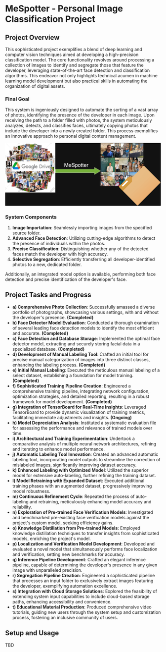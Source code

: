 # MeSpotter - Personal Image Classification Project

## Project Overview

This sophisticated project exemplifies a blend of deep learning and computer vision techniques aimed at developing a high-precision classification model. The core functionality revolves around processing a collection of images to identify and segregate those that feature the developer, leveraging state-of-the-art face detection and classification algorithms. This endeavor not only highlights technical acumen in machine learning model development but also practical skills in automating the organization of digital assets.

### Final Goal

This system is ingeniously designed to automate the sorting of a vast array of photos, identifying the presence of the developer in each image. Upon receiving the path to a folder filled with photos, the system meticulously analyzes, detects, and classifies faces, ultimately copying photos that include the developer into a newly created folder. This process exemplifies an innovative approach to personal digital content management.

![](others/mespotter.png )
### System Components

1. **Image Importation**: Seamlessly importing images from the specified source folder.
2. **Advanced Face Detection**: Utilizing cutting-edge algorithms to detect the presence of individuals within the photos.
3. **Precise Classification**: Distinguishing whether any of the detected faces match the developer with high accuracy.
4. **Selective Segregation**: Efficiently transferring all developer-identified photos to a new, dedicated folder.

Additionally, an integrated model option is available, performing both face detection and precise identification of the developer's face.

## Project Tasks and Progress

- **a) Comprehensive Photo Collection**: Successfully amassed a diverse portfolio of photographs, showcasing various settings, with and without the developer's presence. **(Completed)**
- **b) Face Detector Model Evaluation**: Conducted a thorough examination of several leading face detection models to identify the most efficient and accurate. **(Completed)**
- **c) Face Detection and Database Storage**: Implemented the optimal face detector model, extracting and securely storing facial data in a specialized database. **(Completed)**
- **d) Development of Manual Labeling Tool**: Crafted an initial tool for precise manual categorization of images into three distinct classes, enhancing the labeling process. **(Completed)**
- **e) Initial Manual Labeling**: Executed the meticulous manual labeling of a select dataset, establishing a foundation for model training. **(Completed)**
- **f) Sophisticated Training Pipeline Creation**: Engineered a comprehensive training pipeline, integrating network configuration, optimization strategies, and detailed reporting, resulting in a robust framework for model development. **(Completed)**
- **g) Integration of TensorBoard for Real-Time Insights**: Leveraged TensorBoard to provide dynamic visualization of training metrics, facilitating immediate adjustments and insights. **(Ongoing)**
- **h) Model Depreciation Analysis**: Instituted a systematic evaluation file for assessing the performance and relevance of trained models over time.
- **i) Architectural and Training Experimentation**: Undertook a comparative analysis of multiple neural network architectures, refining and iterating to enhance model performance.
- **j) Automatic Labeling Tool Innovation**: Created an advanced automatic labeling tool, incorporating model outputs to streamline the correction of mislabeled images, significantly improving dataset accuracy.
- **k) Enhanced Labeling with Optimized Model**: Utilized the superior model for extensive auto-labeling, further refining the training dataset.
- **l) Model Retraining with Expanded Dataset**: Executed additional training phases with an augmented dataset, progressively improving model robustness.
- **m) Continuous Refinement Cycle**: Repeated the process of auto-labeling and retraining, meticulously enhancing model accuracy and reliability.
- **n) Exploration of Pre-trained Face Verification Models**: Investigated and benchmarked pre-existing face verification models against the project's custom model, seeking efficiency gains.
- **o) Knowledge Distillation from Pre-trained Models**: Employed knowledge distillation techniques to transfer insights from sophisticated models, enriching the project's model.
- **p) Localization and Verification Model Development**: Developed and evaluated a novel model that simultaneously performs face localization and verification, setting new benchmarks for accuracy.
- **q) Inference Pipeline Development**: Crafted an elegant inference pipeline, capable of determining the developer's presence in any given image with unparalleled precision.
- **r) Segregation Pipeline Creation**: Engineered a sophisticated pipeline that processes an input folder to exclusively extract images featuring the developer, exemplifying automation excellence.
- **s) Integration with Cloud Storage Solutions**: Explored the feasibility of extending system input capabilities to include cloud-based storage paths, enhancing accessibility and convenience.
- **t) Educational Material Production**: Produced comprehensive video tutorials, guiding new users through the system setup and customization process, fostering an inclusive community of users.


## Setup and Usage

TBD